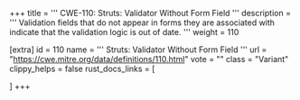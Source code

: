 +++
title = '''
CWE-110: Struts: Validator Without Form Field
'''
description	= '''
Validation fields that do not appear in forms they are associated with indicate that the validation logic is out of date.
'''
weight = 110

[extra]
id = 110
name = '''
Struts: Validator Without Form Field
'''
url = "https://cwe.mitre.org/data/definitions/110.html"
vote = ""
class = "Variant"
clippy_helps = false
rust_docs_links = [
	
]
+++
